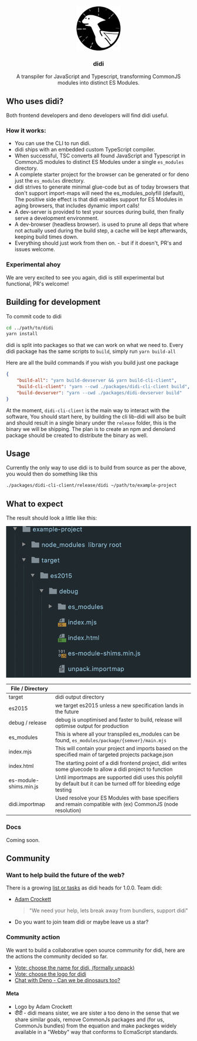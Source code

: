 <!-- PROJECT LOGO -->
<p align="center">
  <a href="https://github.com/adam-cyclones/didi">
    <img src="docs/assets/didi-logo.png" alt="didi the dino is a pterodactyl logo" width="120" height="120">
  </a>

  <h3 align="center">didi</h3>

  <p align="center">
    A transpiler for JavaScript and Typescript, transforming CommonJS modules into distinct ES Modules.
  </p>
</p>

## Who uses didi?
Both frontend developers and deno developers will find didi useful.

### How it works:
- You can use the CLI to run didi.
- didi ships with an embedded custom TypeScript compiler.
- When successful, TSC converts all found JavaScript and Typescript in CommonJS modules to distinct ES Modules under a single `es_modules` directory.
- A complete starter project for the browser can be generated or for deno just the `es_modules` directory.
- didi strives to generate minimal glue-code but as of today browsers that don't support import-maps will need the es_modules_polyfill (default), The positive side effect is that didi enables support for ES Modules in aging browsers, that includes dynamic import calls!
- A dev-server is provided to test your sources during build, then finally serve a development environment.
- A dev-browser (headless browser). is used to prune all deps that where not actually used during the build step, a cache will be kept afterwards, keeping build times down.
- Everything should just work from then on. - but if it doesn't, PR's and issues welcome.

### Experimental ahoy
We are very excited to see you again, didi is still experimental but functional, PR's welcome!

## Building for development
To commit code to didi
``` sh
cd ../path/to/didi
yarn install
```
didi is split into packages so that we can work on what we need to.
Every didi package has the same scripts to `build`, simply run `yarn build-all`

Here are all the build commands if you wish you build just one package
```json
{
    "build-all": "yarn build-devserver && yarn build-cli-client",
    "build-cli-client": "yarn --cwd ./packages/didi-cli-client build",
    "build-devserver": "yarn --cwd ./packages/didi-devserver build"
}
```
At the moment, `didi-cli-client` is the main way to interact with the software, You should start here, by building the cli
lib-didi will also be built and should result in a single binary under the `release` folder, this is the binary we will be
shipping. The plan is to create an npm and denoland package should be created to distribute the binary as well.

## Usage
Currently the only way to use didi is to build from source as per the above, you would then do something like this
```sh
./packages/didi-cli-client/release/didi ~/path/to/example-project
```

## What to expect
The result should look a little like this:
<div>
    <img src="docs/screenshots/didi-out.png" alt="didi wrote some boilerplate, and ES Modules from CommonJS">
</div>

| File / Directory       |                                                                                                                     |
|------------------------|---------------------------------------------------------------------------------------------------------------------|
| target                 | didi output directory                                                                                               |
| es2015                 | we target es2015 unless a new specification lands in the future                                                     |
| debug / release        | debug is unoptimised and faster to build, release will optimise output for production                               |
| es_modules             | This is where all your transpiled es_modules can be found, `es_modules/package/{semver}/main.mjs`                               |
| index.mjs              | This will contain your project and imports based on the specified main of targeted projects package.json            |
| index.html             | The starting point of a didi frontend project, didi writes some gluecode to allow a didi project to function        |
| es-module-shims.min.js | Until importmaps are supported didi uses this polyfill by default but it can be turned off for bleeding edge testing |
| didi.importmap         | Used resolve your ES Modules with base specifiers and remain compatible with (ex) CommonJS (node resolution)        |

### Docs
Coming soon.

## Community

### Want to help build the future of the web?
There is a growing [list or tasks](https://github.com/adam-cyclones/didi/issues) as didi heads for 1.0.0. Team didi:
- [Adam Crockett](https://dev.to/adam_cyclones)
    > "We need your help, lets break away from bundlers, support didi"
- Do you want to join team didi or maybe leave us a star?

### Community action 
We want to build a collaborative open source community for didi, here are the actions the community decided so far.
- [Vote: choose the name for didi, (formally unpack)](https://dev.to/adam_cyclones/name-this-software-opinion-needed-40m8)
- [Vote: choose the logo for didi](https://dev.to/adam_cyclones/didi-help-me-choose-a-logo-3mo4)
- [Chat with Deno - Can we be dinosaurs too?](https://github.com/denoland/deno/issues/6625)

#### Meta
- Logo by Adam Crockett
- दीदी - didi means sister, we are sister a too deno in the sense that we share similar goals, remove CommonJs packages and (for us, CommonJs bundles) from the equation and make packeges widely available in a "Webby" way that conforms to EcmaScript standards.

